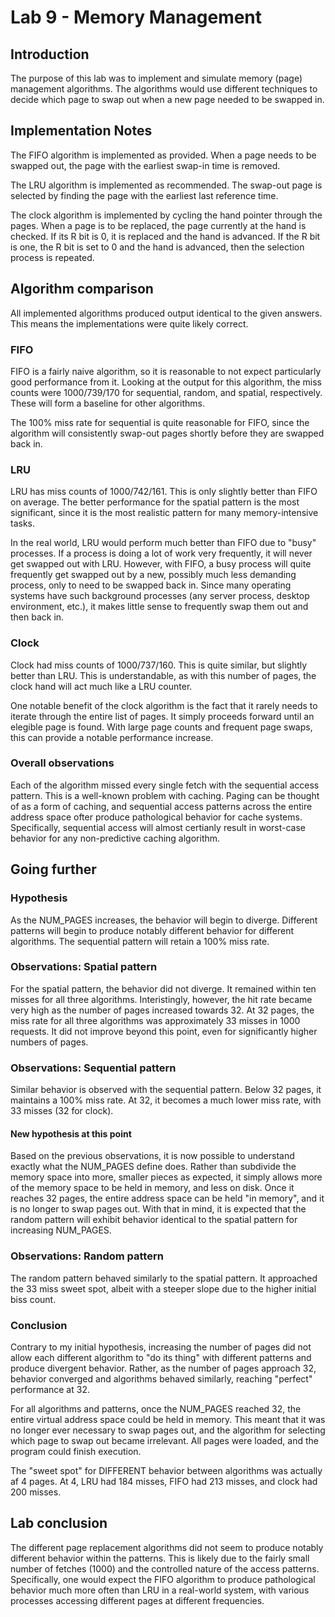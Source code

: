 # Lab 9 - Memory Management
## Introduction

The purpose of this lab was to implement and simulate memory (page) management
algorithms. The algorithms would use different techniques to decide which page
to swap out when a new page needed to be swapped in.

## Implementation Notes

The FIFO algorithm is implemented as provided. When a page needs to be swapped
out, the page with the earliest swap-in time is removed.

The LRU algorithm is implemented as recommended. The swap-out page is selected
by finding the page with the earliest last reference time.

The clock algorithm is implemented by cycling the hand pointer through the
pages. When a page is to be replaced, the page currently at the hand is
checked. If its R bit is 0, it is replaced and the hand is advanced. If the
R bit is one, the R bit is set to 0 and the hand is advanced, then the
selection process is repeated.

## Algorithm comparison

All implemented algorithms produced output identical to the given
answers. This means the implementations were quite likely correct.

### FIFO

FIFO is a fairly naive algorithm, so it is reasonable to not expect particularly
good performance from it. Looking at the output for this algorithm, the miss
counts were 1000/739/170 for sequential, random, and spatial, respectively. These
will form a baseline for other algorithms.

The 100% miss rate for sequential is quite reasonable for FIFO, since the
algorithm will consistently swap-out pages shortly before they are swapped back
in.

### LRU

LRU has miss counts of 1000/742/161. This is only slightly better than FIFO
on average. The better performance for the spatial pattern is the
most significant, since it is the most realistic pattern for many
memory-intensive tasks.

In the real world, LRU would perform much better than FIFO due to "busy" 
processes. If a process is doing a lot of work very frequently, it will
never get swapped out with LRU. However, with FIFO, a busy process
will quite frequently get swapped out by a new, possibly much less
demanding process, only to need to be swapped back in. Since many
operating systems have such background processes (any server process, 
desktop environment, etc.), it makes little sense to frequently swap
them out and then back in.

### Clock

Clock had miss counts of 1000/737/160. This is quite similar, but
slightly better than LRU. This is understandable, as with this number
of pages, the clock hand will act much like a LRU counter.

One notable benefit of the clock algorithm is the fact that it rarely
needs to iterate through the entire list of pages. It simply proceeds forward
until an elegible page is found. With large page counts and frequent page
swaps, this can provide a notable performance increase.

### Overall observations

Each of the algorithm missed every single fetch with the sequential
access pattern. This is a well-known problem with caching. Paging
can be thought of as a form of caching, and sequential access patterns
across the entire address space ofter produce pathological behavior for
cache systems. Specifically, sequential access will almost certianly result
in worst-case behavior for any non-predictive caching algorithm.

## Going further

### Hypothesis

As the NUM_PAGES increases, the behavior will begin to diverge. Different
patterns will begin to produce notably different behavior for different
algorithms. The sequential pattern will retain a 100% miss rate.

### Observations: Spatial pattern

For the spatial pattern, the behavior did not diverge. It remained within
ten misses for all three algorithms. Interistingly, however, the hit
rate became very high as the number of pages increased towards 32. At 32
pages, the miss rate for all three algorithms was approximately 33 misses in 1000
requests. It did not improve beyond this point, even for significantly
higher numbers of pages.

### Observations: Sequential pattern

Similar behavior is observed with the sequential pattern. Below 32 pages,
it maintains a 100% miss rate. At 32, it becomes a much lower
miss rate, with 33 misses (32 for clock).

#### New hypothesis at this point

Based on the previous observations, it is now possible
to understand exactly what the NUM_PAGES define does. Rather than
subdivide the memory space into more, smaller pieces as expected, it
simply allows more of the memory space to be held in memory, and less 
on disk. Once it reaches 32 pages, the entire address space can be held
"in memory", and it is no longer to swap pages out. With that in mind, it
is expected that the random pattern will exhibit behavior identical
to the spatial pattern for increasing NUM_PAGES.

### Observations: Random pattern

The random pattern behaved similarly to the spatial pattern. It approached
the 33 miss sweet spot, albeit with a steeper slope due to the higher
initial biss count.

### Conclusion

Contrary to my initial hypothesis, increasing the number of
pages did not allow each different algorithm to "do its thing" with
different patterns and produce divergent behavior. Rather, as the number of
pages approach 32, behavior converged and algorithms behaved similarly,
reaching "perfect" performance at 32.

For all algorithms and patterns, once the NUM_PAGES reached 32, the entire
virtual address space could be held in memory. This meant that it was
no longer ever necessary to swap pages out, and the algorithm for
selecting which page to swap out became irrelevant. All pages were
loaded, and the program could finish execution.

The "sweet spot" for DIFFERENT behavior between algorithms was actually
af 4 pages. At 4, LRU had 184 misses, FIFO had 213 misses, and clock
had 200 misses.

## Lab conclusion

The different page replacement algorithms did not seem to
produce notably different behavior within the patterns. This is likely
due to the fairly small number of fetches (1000) and the controlled
nature of the access patterns. Specifically, one would expect the
FIFO algorithm to produce pathological behavior much more often
than LRU in a real-world system, with various processes accessing
different pages at different frequencies.
